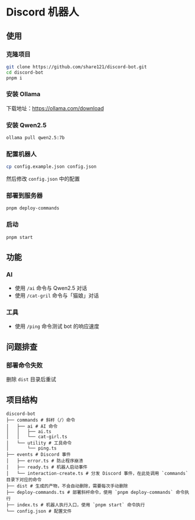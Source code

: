 # Discord 机器人

## 使用

### 克隆项目

```bash
git clone https://github.com/share121/discord-bot.git
cd discord-bot
pnpm i
```

### 安装 Ollama

下载地址：https://ollama.com/download

### 安装 Qwen2.5

```bash
ollama pull qwen2.5:7b
```

### 配置机器人

```bash
cp config.example.json config.json
```

然后修改 `config.json` 中的配置

### 部署到服务器

```bash
pnpm deploy-commands
```

### 启动

```bash
pnpm start
```

## 功能

### AI

- 使用 `/ai` 命令与 Qwen2.5 对话
- 使用 `/cat-gril` 命令与「猫娘」对话

### 工具

- 使用 `/ping` 命令测试 bot 的响应速度

## 问题排查

### 部署命令失败

删除 `dist` 目录后重试

## 项目结构

```
discord-bot
├── commands # 斜杆（/）命令
│   ├── ai # AI 命令
│   │   ├── ai.ts
│   │   └── cat-girl.ts
│   └── utility # 工具命令
│       └── ping.ts
├── events # Discord 事件
│   ├── error.ts # 防止程序崩溃
│   ├── ready.ts # 机器人启动事件
│   └── interaction-create.ts # 分发 Discord 事件，在此处调用 `commands` 目录下对应的命令
├── dist # 生成的产物，不会自动删除，需要每次手动删除
├── deploy-commands.ts # 部署斜杆命令，使用 `pnpm deploy-commands` 命令执行
├── index.ts # 机器人执行入口，使用 `pnpm start` 命令执行
└── config.json # 配置文件
```
